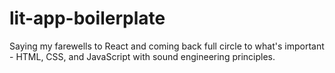 # lit-app-boilerplate
Saying my farewells to React and coming back full circle to what's important - HTML, CSS, and JavaScript with sound engineering principles.
